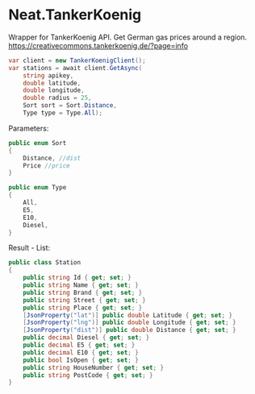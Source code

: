 # Neat.TankerKoenig

Wrapper for TankerKoenig API. Get German gas prices around a region.
https://creativecommons.tankerkoenig.de/?page=info

```c#
var client = new TankerKoenigClient();
var stations = await client.GetAsync(
	string apikey,
	double latitude,
	double longitude,
	double radius = 25,
	Sort sort = Sort.Distance,
	Type type = Type.All);
```

Parameters:
```c#
public enum Sort
{
	Distance, //dist
	Price //price
}

public enum Type
{
	All,
	E5,
	E10,
	Diesel,
}
```

Result - List<Station>:

```c#
public class Station
{
	public string Id { get; set; }
	public string Name { get; set; }
	public string Brand { get; set; }
	public string Street { get; set; }
	public string Place { get; set; }
	[JsonProperty("lat")] public double Latitude { get; set; }
	[JsonProperty("lng")] public double Longitude { get; set; }
	[JsonProperty("dist")] public double Distance { get; set; }
	public decimal Diesel { get; set; }
	public decimal E5 { get; set; }
	public decimal E10 { get; set; }
	public bool IsOpen { get; set; }
	public string HouseNumber { get; set; }
	public string PostCode { get; set; }
}
```